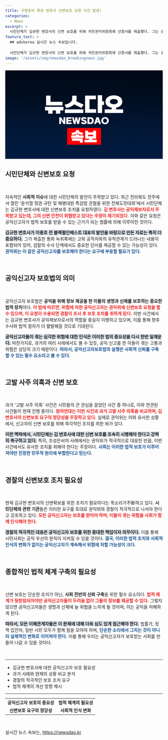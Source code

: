 ```yaml
---
title: 구명로비 폭로 변호사 신변보호 요청 사건 발생!
categories:
  - News
excerpt: >
  시민단체가 김규현 변호사의 신변 보호를 위해 국민권익위원회에 신청서를 제출했다. 그는 공익신고자로서 고위공직자 범죄 수사와 관련된 중대한 녹취록을 제출한 인물로, 최근 음해 및 협박의 위험에 처해있다.
feature_text: >
  ## adskorea 실시간 뉴스 속보입니다.

  시민단체가 김규현 변호사의 신변 보호를 위해 국민권익위원회에 신청서를 제출했다. 그는 공익신고자로서 고위공직자 범죄 수사와 관련된 중대한 녹취록을 제출한 인물로, 최근 음해 및 협박의 위험에 처해있다.
image: '/assets/img/newsdao_breakingnews.jpg'
---
```


<p><img src="/assets/img/newsdao_breakingnews.jpg" alt="adskorea 속보" /></p>

<h2 data-ke-size="size26">시민단체와 신변보호 요청</h2>

<p data-ke-size="size16">&nbsp;</p>

<p>지속적인 <b>사회적 이슈</b>에 대한 시민단체의 발언이 주목받고 있다. 최근 전라북도 전주에서 열린 ‘윤석열 정권 규탄 및 해병대원 특검법 관철을 위한 전북도민대회’에서 시민단체는 김규현 변호사에 대한 신변보호 조치를 요청하였다. <b><span style="color: #ee2323;">김 변호사는 공익제보자로서 주목받고 있는데, 그의 신변 안전이 위협받고 있다는 주장이 제기되었다.</span></b> 이와 같은 요청은 공익신고자가 법적 보호를 받을 수 있는 근거가 되는 법률에 의해 이루어진 것이다. </p>

<p><b><span style="background-color: #21538527;">김규현 변호사가 이종호 전 블랙펄인베스트 대표의 발언을 바탕으로 만든 자료는 특히 더 중요하다.</span></b> 그가 제출한 통화 녹취록에는 고위 공직자와의 유착관계가 드러나는 내용이 포함되어 있어, 검찰의 수사 단계에서도 중요한 단서를 제공할 수 있는 가능성이 있다. <b><span style="color: #1a5490;">권익위는 이 같은 공익신고자를 보호해야 한다는 요구에 부응할 필요가 있다.</span></b></p>

<p data-ke-size="size16">&nbsp;</p>

<h2 data-ke-size="size26">공익신고자 보호법의 의미</h2>

<p data-ke-size="size16">&nbsp;</p>

<p>공익신고자 보호법은 <b>공익을 위해 정보 제공을 한 이들의 생명과 신체를 보호하는 중요한 법적 장치</b>이다. <b><span style="color: #ee2323;">이 법에 따르면, 위험에 처한 공익신고자는 권익위에 신변보호 요청을 할 수 있으며, 이 요청이 수용되면 경찰이 조사 후 보호 조치를 취하게 된다.</span></b> 이번 사건에서는 김규현 변호사가 공익제보자로서의 역할을 충실히 이행하고 있으며, 이를 통해 향후 수사와 법적 절차가 더 활발해질 것으로 기대된다.</p>

<p><b><span style="background-color: #21538527;">공익신고자들이 겪는 심각한 위험에 대한 인식은 이러한 법의 중요성을 다시 한번 일깨운다.</span></b> 마찬가지로, 과거의 여러 사례에서도 볼 수 있듯, 공익 신고를 한 이들이 겪는 고통과 위험은 상당히 크기 때문이다. <b><span style="color: #1a5490;">따라서, 공익신고자보호법의 실행은 사회적 신뢰를 구축할 수 있는 필수 요소라고 볼 수 있다.</span></b></p>

<p data-ke-size="size16">&nbsp;</p>

<h2 data-ke-size="size26">고발 사주 의혹과 신변 보호</h2>

<p data-ke-size="size16">&nbsp;</p>

<p>과거 '고발 사주 의혹' 사건은 시민들의 큰 관심을 끌었던 사건 중 하나로, 이와 연관된 사건들이 현재 진행 중이다. <b><span style="color: #ee2323;">참여연대는 이번 사건과 과거 고발 사주 의혹을 비교하며, 김 변호사의 신변보호 요구의 정당성을 주장하고 있다.</span></b> 실제로 권익위는 이와 유사한 상황에서, 신고자의 신변 보호를 위해 즉각적인 조치를 취한 바가 있다.</p>

<p><b><span style="background-color: #21538527;">이런 맥락에서, 시민단체는 김 변호사에 대한 신변 보호를 조속히 시행해야 한다고 강력히 촉구하고 있다.</span></b> 특히, 조성은씨의 사례에서는 권익위가 적극적으로 대응한 만큼, 이번 사건에서도 유사한 조치를 취해야 한다는 주장이다. <b><span style="color: #1a5490;">사회는 이러한 법적 보호가 이루어져야만 진정한 민주적 원리에 부합한다고 믿는다.</span></b></p>

<p data-ke-size="size16">&nbsp;</p>

<h2 data-ke-size="size26">경찰의 신변보호 조치 필요성</h2>

<p data-ke-size="size16">&nbsp;</p>

<p>현재 김규현 변호사의 신변확보를 위한 조치가 필요하다는 목소리가不断하고 있다. <b>시민단체와 관련 기관</b>들은 이러한 요구를 토대로 권익위와 경찰이 적극적으로 나서야 한다고 강조하고 있다. <b><span style="color: #ee2323;">모든 공익신고자는 보호를 받아야 하며, 이들이 겪는 위험을 사회가 함께 인식해야 한다.</span></b></p>

<p><b><span style="background-color: #21538527;">경찰의 적극적인 대응은 공익신고자 보호를 위한 중대한 책임이자 의무이다.</span></b> 이를 통해 시민사회는 공익 우선의 원칙이 지켜질 수 있을 것이다. <b><span style="color: #1a5490;">결국, 이러한 법적 조치와 사회적 인식의 변화가 없이는 공익신고자가 계속해서 위험에 처할 가능성이 크다.</span></b></p>

<p data-ke-size="size16">&nbsp;</p>

<h2 data-ke-size="size26">종합적인 법적 체계 구축의 필요성</h2>

<p data-ke-size="size16">&nbsp;</p>

<p>신변 보호는 단순한 조치가 아닌, <b>사회 전반의 신뢰 구축</b>을 위한 필수 요소이다. <b><span style="color: #ee2323;">법적 체계가 뒷받침되어야만 공익신고자들이 두려움 없이 그들의 정보를 제공할 수 있다.</span></b> 그렇지 않으면 공익신고자들은 생명과 신체에 늘 위협을 느끼게 될 것이며, 이는 공익을 저해하게 된다.</p>

<p><b><span style="background-color: #21538527;">따라서, 모든 이해관계자들은 이 문제에 대해 더욱 심도 있게 접근해야 한다.</span></b> 법률가, 정책 입안자, 일반 시민 모두가 함께 힘을 모아야 하며, <b><span style="color: #1a5490;">단순한 소리에서 그치는 것이 아니라 실제적인 변화로 이어져야 한다.</span></b> 이를 통해 우리는 공익신고자가 보호받는 사회를 만들어 나갈 수 있을 것이다.</p>

<p data-ke-size="size16">&nbsp;</p>

<hr>

<ul>
    <li>김규현 변호사에 대한 공익신고자 보호 필요성</li>
    <li>과거 사례와 현재의 상황 비교 분석</li>
    <li>경찰의 적극적인 보호 조치 요구</li>
    <li>법적 체계의 개선 방향 제시</li>
</ul>

<hr>

<table>
    <tr>
        <td style="text-align: center; height: 17px;"><b>공익신고자 보호의 중요성</b></td>
        <td style="text-align: center; height: 17px;"><b>법적 체계의 필요성</b></td>
    </tr>
    <tr>
        <td style="text-align: center; height: 17px;"><b>신변보호 요구의 정당성</b></td>
        <td style="text-align: center; height: 17px;"><b>사회적 인식 변화</b></td>
    </tr>
</table>

<p data-ke-size="size16">&nbsp;</p>
실시간 뉴스 속보는, <a href="https://newsdao.kr" rel="dofollow">https://newsdao.kr</a>


